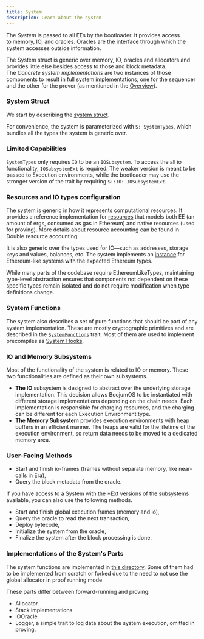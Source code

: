 ```yaml
---
title: System
description: Learn about the system
---
```


The *System* is passed to all EEs by the bootloader.
It provides access to memory, IO, and oracles. Oracles are the interface through which the system accesses outside information.

The System struct is generic over memory, IO, oracles and allocators and provides little else besides
access to those and block metadata. The *Concrete system implementations* are two instances of those components to result in full system
implementations, one for the sequencer and the other for the prover (as mentioned in the
[Overview](/zksync-protocol/zksyncos#running-environments)).

### System Struct

We start by describing the [system struct](https://github.com/matter-labs/zk_ee/blob/main/zk_ee/src/system/mod.rs).

For convenience, the system is parameterized with `S: SystemTypes`, which bundles all the types the system is generic over.

### Limited Capabilities

`SystemTypes` only requires `IO` to be an `IOSubsystem`. To access the all io functionality, `IOSubsystemExt` is required.
The weaker version is meant to be passed to Execution environments, while the bootloader may use the stronger version of the trait by
requiring `S::IO: IOSubsystemExt`.

### Resources and IO types configuration

The system is generic in how it represents computational resources.
It provides a reference implementation for
[resources](https://github.com/matter-labs/zksync-os/blob/main/zk_ee/src/reference_implementations/mod.rs) that models both
EE (an amount of ergs, consumed as gas in Ethereum) and native resources (used for proving). More details about resource accounting can
be found in Double resource accounting.

It is also generic over the types used for IO—such as addresses, storage keys and values, balances, etc.
The system implements an [instance](https://github.com/matter-labs/zksync-os/blob/main/zk_ee/src/types_config/mod.rs) for
Ethereum-like systems with the expected Ethereum types.

While many parts of the codebase require EthereumLikeTypes, maintaining type-level abstraction ensures
that components not dependent on these specific types remain isolated and do not require modification when type definitions change.

### System Functions

The system also describes a set of pure functions that should be part of any system implementation.
These are mostly cryptographic primitives and are described in the
[`SystemFunctions`](https://github.com/matter-labs/zk_ee/blob/main/zk_ee/src/system/base_system_functions.rs) trait. Most of them are used to
implement precompiles as [System Hooks](/zksync-protocol/zksyncos/system-hooks).

### IO and Memory Subsystems

Most of the functionality of the system is related to IO or memory. These two functionalities are defined as their own subsystems.

- **The IO** subsystem is designed to abstract over the underlying storage implementation. This decision allows BoojumOS to be instantiated with
different storage implementations depending on the chain needs. Each implementation is responsible for charging resources,
and the charging can be different for each Execution Environment type.
- **The Memory Subsystem** provides execution environments with heap buffers in an efficient manner.
The heaps are valid for the lifetime of the execution environment, so return data needs to be moved to a dedicated memory area.

### User-Facing Methods

- Start and finish io-frames (frames without separate memory, like near-calls in Era),
- Query the block metadata from the oracle.

If you have access to a System with the *Ext versions of the subsystems available, you can also use the following methods.

- Start and finish global execution frames (memory and io),
- Query the oracle to read the next transaction,
- Deploy bytecode,
- Initialize the system from the oracle,
- Finalize the system after the block processing is done.

### Implementations of the System's Parts

The system functions are implemented in [this directory](https://github.com/matter-labs/zk_ee/blob/main/basic_system/src/system_functions).
Some of them had to be implemented from scratch or forked due to the need to not use the global allocator in proof running mode.

These parts differ between forward-running and proving:

- Allocator
- Stack implementations
- IOOracle
- Logger, a simple trait to log data about the system execution, omitted in proving.

